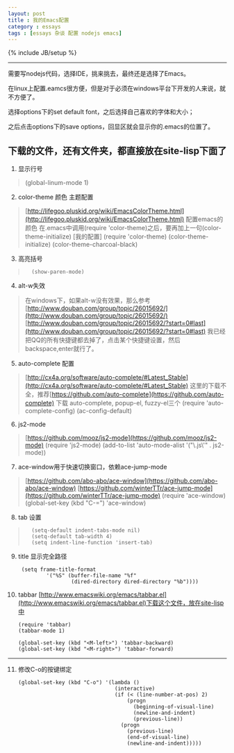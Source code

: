 ```yaml
---
layout: post
title : 我的Emacs配置
category : essays
tags : [essays 杂谈 配置 nodejs emacs]
---
```

{% include JB/setup %}

---

需要写nodejs代码，选择IDE，挑来挑去，最终还是选择了Emacs。

在linux上配置.eamcs很方便，但是对于必须在windows平台下开发的人来说，就不方便了。

选择options下的set default font，之后选择自己喜欢的字体和大小；

之后点击options下的save options，回显区就会显示你的.emacs的位置了。

## 下载的文件，还有文件夹，都直接放在site-lisp下面了

1. 显示行号
> (global-linum-mode 1) 

2. color-theme 颜色 主题配置
> [http://lifegoo.pluskid.org/wiki/EmacsColorTheme.html](http://lifegoo.pluskid.org/wiki/EmacsColorTheme.html) 配置emacs的颜色
在.emacs中调用(require 'color-theme)之后，要再加上一句(color-theme-initialize)
[我的配置]
>       (require 'color-theme)
>       (color-theme-initialize)
>       (color-theme-charcoal-black)

3. 高亮括号
>       (show-paren-mode) 

4. alt-w失效
> 在windows下，如果alt-w没有效果，那么参考[http://www.douban.com/group/topic/26015692/](http://www.douban.com/group/topic/26015692/) [http://www.douban.com/group/topic/26015692/?start=0#last](http://www.douban.com/group/topic/26015692/?start=0#last) 我已经把QQ的所有快捷键都去掉了，点击某个快捷键设置，然后backspace,enter就行了。

5. auto-complete 配置
> [http://cx4a.org/software/auto-complete/#Latest_Stable](http://cx4a.org/software/auto-complete/#Latest_Stable) 这里的下载不全，推荐[https://github.com/auto-complete](https://github.com/auto-complete) 下载 auto-complete, popup-el, fuzzy-el三个
>       (require 'auto-complete-config)
>       (ac-config-default)

6. js2-mode
> [https://github.com/mooz/js2-mode](https://github.com/mooz/js2-mode) 
>       (require 'js2-mode)
>       (add-to-list 'auto-mode-alist '("\\.js\\'" . js2-mode))

7. ace-window用于快速切换窗口，依赖ace-jump-mode
> [https://github.com/abo-abo/ace-window](https://github.com/abo-abo/ace-window) 
> [https://github.com/winterTTr/ace-jump-mode](https://github.com/winterTTr/ace-jump-mode)
>       (require 'ace-window)
>       (global-set-key (kbd "C-=") 'ace-window)

8. tab 设置
>       (setq-default indent-tabs-mode nil)
>       (setq-default tab-width 4)
>       (setq indent-line-function 'insert-tab)

9. title 显示完全路径

        (setq frame-title-format 
                '("%S" (buffer-file-name "%f" 
                        (dired-directory dired-directory "%b"))))


10. tabbar
[http://www.emacswiki.org/emacs/tabbar.el](http://www.emacswiki.org/emacs/tabbar.el)下载这个文件，放在site-lisp中

        (require 'tabbar)
        (tabbar-mode 1)

        (global-set-key (kbd "<M-left>") 'tabbar-backward)
        (global-set-key (kbd "<M-right>") 'tabbar-forward)


---


11. 修改C-o的按键绑定

        (global-set-key (kbd "C-o") '(lambda ()
                                       (interactive)
                                       (if (< (line-number-at-pos) 2)
                                           (progn
                                             (beginning-of-visual-line)
                                             (newline-and-indent)
                                             (previous-line))
                                         (progn
                                           (previous-line)
                                           (end-of-visual-line)
                                           (newline-and-indent)))))
                 

